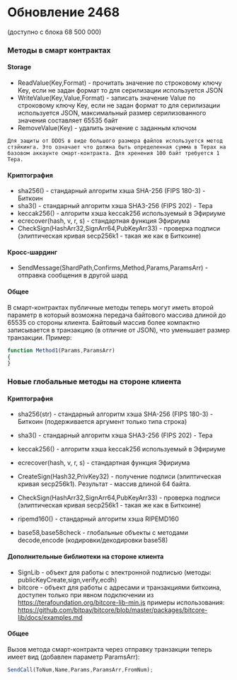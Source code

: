 # Обновление 2468
(доступно с блока 68 500 000)


### Методы в смарт контрактах

#### Storage

* ReadValue(Key,Format) - прочитать значение по строковому ключу Key, если не задан формат то для серилизации используется JSON
* WriteValue(Key,Value,Format)  - записать значение Value по строковому ключу Key, если не задан формат то для серилизации используется JSON, максимальный размер серилизованного значения составляет 65535 байт
* RemoveValue(Key) - удалить значение с заданным ключом

```
Для защиты от DDOS в виде большого размера файлов используется метод стэйкинга. Это означает что должна быть определенная сумма в Терах на базовом аккаунте смарт-контракта. Для хренения 100 байт требуется 1 Тера.
```

#### Криптография

* sha256() - стандарный алгоритм хэша SHA-256 (FIPS 180-3) - Биткоин
* sha3() - стандарный алгоритм хэша SHA3-256 (FIPS 202) - Тера
* keccak256() - алгоритм хэша keccak256 используемый в Эфириуме
* ecrecover(hash, v, r, s) - стандартная функция Эфириума
* CheckSign(HashArr32,SignArr64,PubKeyArr33) - проверка подписи (элиптическая кривая secp256k1 - такая же как в Биткоине)

#### Кросс-шардинг

* SendMessage(ShardPath,Confirms,Method,Params,ParamsArr) - отправка сообщения в другой шард

#### Общее

В смарт-контрактах публичные методы теперь могут иметь второй параметр в который возможна передача байтового массива
длиной до 65535 со стороны клиента. Байтовый массив более компактно записывается в транзакцию (в отличие от JSON),
что уменьшает размер транзакции.
Пример:
```js
function Method1(Params,ParamsArr)
{
}
```



### Новые глобальные методы на стороне клиента
#### Криптография

* sha256(str) - стандарный алгоритм хэша SHA-256 (FIPS 180-3) - Биткоин (подерживается аргумент только типа строка)
* sha3() - стандарный алгоритм хэша SHA3-256 (FIPS 202) - Тера
* keccak256() - алгоритм хэша keccak256 используемый в Эфириуме
* ecrecover(hash, v, r, s) - стандартная функция Эфириума
* CreateSign(Hash32,PrivKey32) - получение подписи (элиптическая кривая secp256k1). Результат - массив длиной 64 байта.
* CheckSign(HashArr32,SignArr64,PubKeyArr33) - проверка подписи (элиптическая кривая secp256k1 - такая же как в Биткоине)
* ripemd160() - стандарный алгоритм хэша RIPEMD160

* base58,base58check - глобальные объекты с методами decode,encode (кодировки/декодировки base58)

#### Дополнительные библиотеки на стороне клиента
* SignLib - объект для работы с электронной подписью (методы: publicKeyCreate,sign,verify,ecdh)
* bitcore - объект для работы с адресами и транзакциями биткоина, доступен только при явном подключении из https://terafoundation.org/bitcore-lib-min.js
          примеры использования: https://github.com/bitpay/bitcore/blob/master/packages/bitcore-lib/docs/examples.md

#### Общее
Вызов метода смарт-контракта через отправку транзакции теперь имеет вид (добавлен параметр ParamsArr):
```js
SendCall(ToNum,Name,Params,ParamsArr,FromNum);
```



